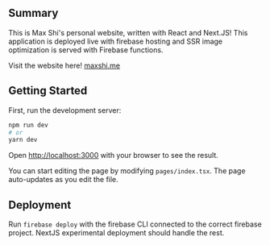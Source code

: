 ## Summary
This is Max Shi's personal website, written with React and Next.JS! This application is deployed live with firebase hosting and SSR image optimization is served with Firebase functions.

Visit the website here! [maxshi.me](http://maxshi.me)

## Getting Started

First, run the development server:

```bash
npm run dev
# or
yarn dev
```

Open [http://localhost:3000](http://localhost:3000) with your browser to see the result.

You can start editing the page by modifying `pages/index.tsx`. The page auto-updates as you edit the file.

## Deployment
Run `firebase deploy` with the firebase CLI connected to the correct firebase project. NextJS experimental deployment should handle the rest.
